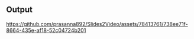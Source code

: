 ## Output

https://github.com/prasanna892/Slides2Video/assets/78413761/738ee71f-8664-435e-af18-52c04724b201